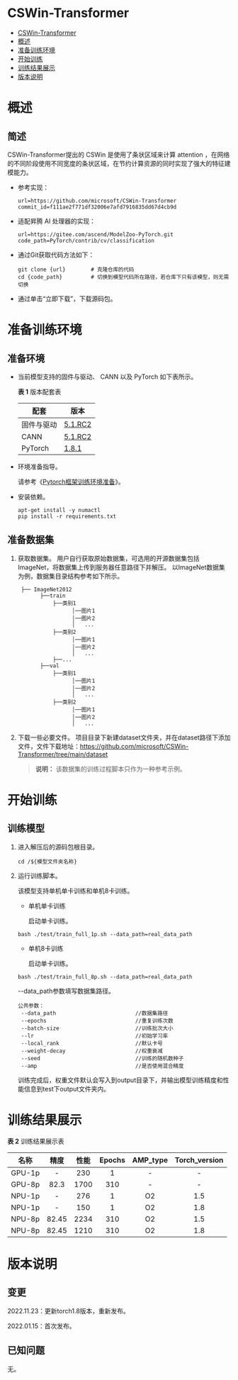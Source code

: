 # CSWin-Transformer
- [CSWin-Transformer](#cswin-transformer)
- [概述](#概述)
- [准备训练环境](#准备训练环境)
- [开始训练](#开始训练)
- [训练结果展示](#训练结果展示)
- [版本说明](#版本说明)


# 概述
## 简述

CSWin-Transformer提出的 CSWin 是使用了条状区域来计算 attention ，在网络的不同阶段使用不同宽度的条状区域，在节约计算资源的同时实现了强大的特征建模能力。

- 参考实现：
  ```
  url=https://github.com/microsoft/CSWin-Transformer
  commit_id=f111ae2f771df32006e7afd7916835dd67d4cb9d
  ```

- 适配昇腾 AI 处理器的实现：
  ```
  url=https://gitee.com/ascend/ModelZoo-PyTorch.git
  code_path=PyTorch/contrib/cv/classification
  ```

- 通过Git获取代码方法如下：
  
    ```
    git clone {url}        # 克隆仓库的代码   
    cd {code_path}         # 切换到模型代码所在路径，若仓库下只有该模型，则无需切换
    ```
- 通过单击“立即下载”，下载源码包。

# 准备训练环境
## 准备环境

- 当前模型支持的固件与驱动、 CANN 以及 PyTorch 如下表所示。

  **表 1**  版本配套表

  | 配套       | 版本                                                         |
  | ---------- | ------------------------------------------------------------ |
  | 固件与驱动 | [5.1.RC2](https://www.hiascend.com/hardware/firmware-drivers?tag=commercial) |
  | CANN       | [5.1.RC2](https://www.hiascend.com/software/cann/commercial?version=5.1.RC2) |
  | PyTorch    | [1.8.1](https://gitee.com/ascend/pytorch/tree/master/)       |

- 环境准备指导。

  请参考《[Pytorch框架训练环境准备](https://www.hiascend.com/document/detail/zh/ModelZoo/pytorchframework/ptes)》。
  
- 安装依赖。

  ```
  apt-get install -y numactl
  pip install -r requirements.txt
  ```

## 准备数据集

1. 获取数据集。
用户自行获取原始数据集，可选用的开源数据集包括ImageNet，将数据集上传到服务器任意路径下并解压。
以ImageNet数据集为例，数据集目录结构参考如下所示。

   ```
    ├── ImageNet2012
          ├──train
              ├──类别1
                    │──图片1
                    │──图片2
                    │   ...       
              ├──类别2
                    │──图片1
                    │──图片2
                    │   ...   
              ├──...                     
          ├──val  
              ├──类别1
                    │──图片1
                    │──图片2
                    │   ...       
              ├──类别2
                    │──图片1
                    │──图片2
                    │   ...  
   ```
1. 下载一些必要文件。
项目目录下新建dataset文件夹，并在dataset路径下添加文件，文件下载地址：https://github.com/microsoft/CSWin-Transformer/tree/main/dataset

   > **说明：** 
   > 该数据集的训练过程脚本只作为一种参考示例。


# 开始训练
## 训练模型

1. 进入解压后的源码包根目录。

   ```
   cd /${模型文件夹名称} 
   ```

2. 运行训练脚本。

   该模型支持单机单卡训练和单机8卡训练。

    - 单机单卡训练
      
      启动单卡训练。
     ```
     bash ./test/train_full_1p.sh --data_path=real_data_path
     ```
    
    - 单机8卡训练
      
      启动单卡训练。
     ```
     bash ./test/train_full_8p.sh --data_path=real_data_path
     ```

   --data_path参数填写数据集路径。


   ```
   公共参数：
    --data_path                         //数据集路径     
    --epochs                            //重复训练次数
    --batch-size                        //训练批次大小
    --lr                                //初始学习率
    --local_rank                        //默认卡号
    --weight-decay                      //权重衰减
    --seed                              //训练的随机数种子 
    --amp                               //是否使用混合精度
   ```

     训练完成后，权重文件默认会写入到output目录下，并输出模型训练精度和性能信息到test下output文件夹内。

# 训练结果展示

**表 2**  训练结果展示表

|  名称  | 精度  | 性能 |  Epochs  | AMP_type  | Torch_version |
| :----: | :---: | :--: | :----: | :---: | :--: |
| GPU-1p |   -   | 230  | 1 |   -   | -  |
| GPU-8p | 82.3  | 1700 | 310 | -  | - |
| NPU-1p |   -   | 276  | 1 |   O2   | 1.5  |
| NPU-1p |   -   | 150  | 1 |   O2   | 1.8  |
| NPU-8p |   82.45  | 2234 | 310 |   O2   | 1.5 |
| NPU-8p |   82.45   | 1210 | 310 |   O2   | 1.8 |



# 版本说明

## 变更

2022.11.23：更新torch1.8版本，重新发布。

2022.01.15：首次发布。

## 已知问题

无。